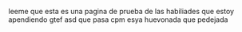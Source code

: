 leeme
que esta es una pagina
de prueba 
de las habiliades que estoy
apendiendo
gtef
        asd
        que pasa cpm esya huevonada
        que pedejada
        